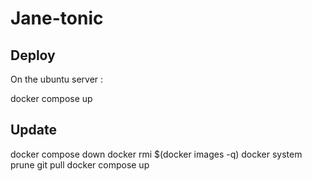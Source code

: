 # Jane-tonic

## Deploy 

On the ubuntu server : 

docker compose up 


## Update 

docker compose down
docker rmi $(docker images -q)
docker system prune
git pull 
docker compose up